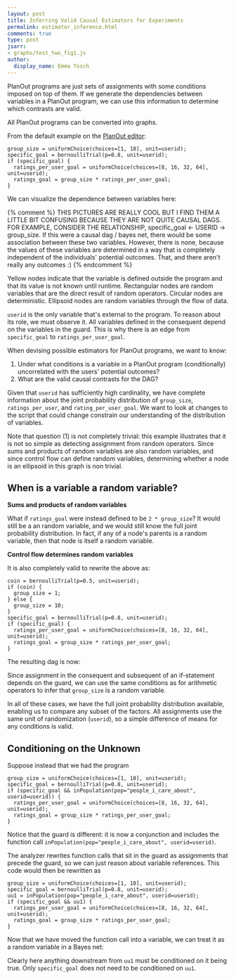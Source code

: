 ```yaml
---
layout: post
title: Inferring Valid Causal Estimators for Experiments
permalink: estimator_inference.html
comments: true
type: post
jsarr:
- graphs/test_two_fig1.js
author:
  display_name: Emma Tosch
---
```

PlanOut programs are just sets of assignments with some conditions imposed on top of them. If we generate the dependencies between variables in a PlanOut program, we can use this information to determine which contrasts are valid.
<!--summary-->
All PlanOut programs can be converted into graphs.

From the default example on the [PlanOut editor](http://planout-editor.herokuapp.com/):

    group_size = uniformChoice(choices=[1, 10], unit=userid);
    specific_goal = bernoulliTrial(p=0.8, unit=userid);
    if (specific_goal) {
      ratings_per_user_goal = uniformChoice(choices=[8, 16, 32, 64], unit=userid);
      ratings_goal = group_size * ratings_per_user_goal;
    }

We can visualize the dependence between variables here:

<div id="draw-shapes"></div>

{% comment %}
THIS PICTURES ARE REALLY COOL BUT I FIND THEM A LITTLE BIT CONFUSING BECAUSE
THEY ARE NOT QUITE CAUSAL DAGS. FOR EXAMPLE, CONSIDER THE RELATIONSHIP,
 specific_goal <- USERID -> group_size. If this were a causal dag / bayes net,
there would be some association between these two variables. However, there
is none, because the values of these variables are determined in a way that is
completely independent of the individuals' potential outcomes.  That, and there
aren't really any outcomes :)
{% endcomment %}

Yellow nodes indicate that the variable is defined outside the program and that its value is not known until runtime. Rectangular nodes are  random variables that are the direct result of random operators. Circular nodes are deterministic. Ellipsoid nodes are random variables through the flow of data.

`userid` is the only variable that's external to the program. To reason about its role, we must observe it. All variables defined in the consequent depend on the variables in the guard. This is why there is an edge from `specific_goal` to `ratings_per_user_goal`.

When devising possible estimators for PlanOut programs, we want to know:

1. Under what conditions is a variable in a PlanOut program (conditionally)
uncorrelated with the users' potential outcomes?
2. What are the valid causal contrasts for the DAG?

Given that `userid` has sufficiently high cardinality, we have complete information about the joint probability distribution of `group_size`, `ratings_per_user`, and `rating_per_user_goal`. We want to look at changes to the script that could change constrain our understanding of the distribution of variables.

Note that question (1) is not completely trivial: this example illustrates that it is not so simple as detecting assignment from random operators. Since sums and products of random variables are also random variables, and since control flow can define random variables, determining whether a node is an ellipsoid in this graph is non trivial.

## When is a variable a random variable?

**Sums and products of random variables**

What if `ratings_goal` were instead defined to be `2 * group_size`? It would still be a an random variable, and we would still know the full joint probability distribution. In fact, if any of a node's parents is a random variable, then that node is itself a random variable.

**Control flow determines random variables**

It is also completely valid to rewrite the above as:

	coin = bernoulliTrial(p=0.5, unit=userid);
	if (coin) {
	  group_size = 1;
	} else {
	  group_size = 10;
	}
    specific_goal = bernoulliTrial(p=0.8, unit=userid);
    if (specific_goal) {
      ratings_per_user_goal = uniformChoice(choices=[8, 16, 32, 64], unit=userid);
      ratings_goal = group_size * ratings_per_user_goal;
    }

The resulting dag is now:

<div id="rewrite"></div>

Since assignment in the consequent and subsequent of an if-statement depends on the guard, we can use the same conditions as for arithmetic operators to infer that `group_size` is a random variable.

In all of these cases, we have the full joint probability distribution available, enabling us to compare any subset of the factors. All assignments use the same unit of randomization (`userid`), so a simple difference of means for any conditions is valid.

## Conditioning on the Unknown

Suppose instead that we had the program

    group_size = uniformChoice(choices=[1, 10], unit=userid);
    specific_goal = bernoulliTrial(p=0.8, unit=userid);
    if (specific_goal && inPopulation(pop="people_i_care_about", userid=userid)) {
      ratings_per_user_goal = uniformChoice(choices=[8, 16, 32, 64], unit=userid);
      ratings_goal = group_size * ratings_per_user_goal;
    }

Notice that the guard is different: it is now a conjunction and includes the function call `inPopulation(pop="people_i_care_about", userid=userid)`.

The analyzer rewrites function calls that sit in the guard as assignments that precede the guard, so we can just reason about variable references. This code would then be rewritten as

    group_size = uniformChoice(choices=[1, 10], unit=userid);
    specific_goal = bernoulliTrial(p=0.8, unit=userid);
	uu1 = inPopulation(pop="people_i_care_about", userid=userid);
    if (specific_goal && uu1) {
      ratings_per_user_goal = uniformChoice(choices=[8, 16, 32, 64], unit=userid);
      ratings_goal = group_size * ratings_per_user_goal;
    }

Now that we have moved the function call into a variable, we can treat it as a random variable in a Bayes net:

<div id="with_gk"></div>

Clearly here anything downstream from `uu1` must be conditioned on it being true. Only `specific_goal` does not need to be conditioned on `uu1`.
<!-- I am not sure what the above statement means --->

